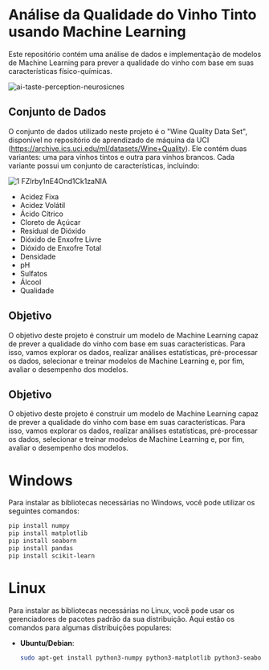 # Análise da Qualidade do Vinho Tinto usando Machine Learning

Este repositório contém uma análise de dados e implementação de modelos de Machine Learning para prever a qualidade do vinho com base em suas características físico-químicas.

![ai-taste-perception-neurosicnes](https://github.com/MatheuseduPinheiro/Problema_Qualificacao_Vinho/assets/100390250/c30d574d-09f7-4d5b-90a1-2b38d336761e)


## Conjunto de Dados

O conjunto de dados utilizado neste projeto é o "Wine Quality Data Set", disponível no repositório de aprendizado de máquina da UCI (https://archive.ics.uci.edu/ml/datasets/Wine+Quality). Ele contém duas variantes: uma para vinhos tintos e outra para vinhos brancos. Cada variante possui um conjunto de características, incluindo:

![1 FZIrby1nE4Ond1Ck1zaNIA](https://github.com/MatheuseduPinheiro/Problema_Qualificacao_Vinho/assets/100390250/c3b499c7-5130-409b-ada9-0c81c8fc561b)

- Acidez Fixa
- Acidez Volátil
- Ácido Cítrico
- Cloreto de Açúcar
- Residual de Dióxido
- Dióxido de Enxofre Livre
- Dióxido de Enxofre Total
- Densidade
- pH
- Sulfatos
- Álcool
- Qualidade


## Objetivo

O objetivo deste projeto é construir um modelo de Machine Learning capaz de prever a qualidade do vinho com base em suas características. Para isso, vamos explorar os dados, realizar análises estatísticas, pré-processar os dados, selecionar e treinar modelos de Machine Learning e, por fim, avaliar o desempenho dos modelos.
## Objetivo

O objetivo deste projeto é construir um modelo de Machine Learning capaz de prever a qualidade do vinho com base em suas características. Para isso, vamos explorar os dados, realizar análises estatísticas, pré-processar os dados, selecionar e treinar modelos de Machine Learning e, por fim, avaliar o desempenho dos modelos.

# Windows

Para instalar as bibliotecas necessárias no Windows, você pode utilizar os seguintes comandos:

```bash
pip install numpy
pip install matplotlib
pip install seaborn
pip install pandas
pip install scikit-learn
```
# Linux

Para instalar as bibliotecas necessárias no Linux, você pode usar os gerenciadores de pacotes padrão da sua distribuição. Aqui estão os comandos para algumas distribuições populares:

- **Ubuntu/Debian**:
  ```bash
  sudo apt-get install python3-numpy python3-matplotlib python3-seaborn python3-pandas python3-sklearn
  ```
